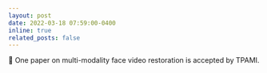 ```yaml
---
layout: post
date: 2022-03-18 07:59:00-0400
inline: true
related_posts: false
---
```


🎉  One paper on multi-modality face video restoration is accepted by TPAMI. 
